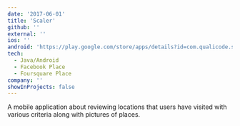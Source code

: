 ```yaml
---
date: '2017-06-01'
title: 'Scaler'
github: ''
external: ''
ios: ''
android: 'https://play.google.com/store/apps/details?id=com.qualicode.scaler'
tech:
  - Java/Android
  - Facebook Place
  - Foursquare Place
company: ''
showInProjects: false
---
```


A mobile application about reviewing locations that users have visited with various criteria along with pictures of places.

